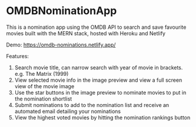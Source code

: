 # OMDBNominationApp

This is a nomination app using the OMDB API to search and save favourite movies built with the MERN stack, hosted with Heroku and Netlify

Demo: https://omdb-nominations.netlify.app/


Features:
1. Search movie title, can narrow search with year of movie in brackets. e.g. The Matrix (1999)
2. View selected movie info in the image preview and view a full screen view of the movie image
3. Use the star buttons in the image preview to nominate movies to put in the nomination shortlist
4. Submit nominations to add to the nomination list and receive an automated email detailing your nominations
5. View the highest voted movies by hitting the nomination rankings button

